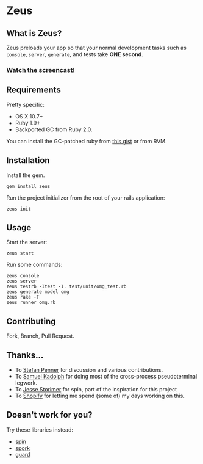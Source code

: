 # Zeus

## What is Zeus?

Zeus preloads your app so that your normal development tasks such as `console`, `server`, `generate`, and tests take **ONE second**.

### [Watch the screencast!](http://vimeo.com/burkelibbey/zeus)

## Requirements

Pretty specific:

* OS X 10.7+
* Ruby 1.9+
* Backported GC from Ruby 2.0.

You can install the GC-patched ruby from [this gist](https://gist.github.com/1688857) or from RVM.

## Installation

Install the gem.

    gem install zeus

Run the project initializer from the root of your rails application:

    zeus init

## Usage

Start the server:

    zeus start

Run some commands:

    zeus console
    zeus server
    zeus testrb -Itest -I. test/unit/omg_test.rb
    zeus generate model omg
    zeus rake -T
    zeus runner omg.rb


## Contributing

Fork, Branch, Pull Request.

## Thanks...

* To [Stefan Penner](http://github.com/stefanpenner) for discussion and various contributions.
* To [Samuel Kadolph](http://github.com/samuelkadolph) for doing most of the cross-process pseudoterminal legwork.
* To [Jesse Storimer](http://github.com/jstorimer) for spin, part of the inspiration for this project
* To [Shopify](http://github.com/Shopify) for letting me spend (some of) my days working on this.

## Doesn't work for you?

Try these libraries instead:

* [spin](https://github.com/jstorimer/spin)
* [spork](https://github.com/sporkrb/spork)
* [guard](https://github.com/guard/guard)
